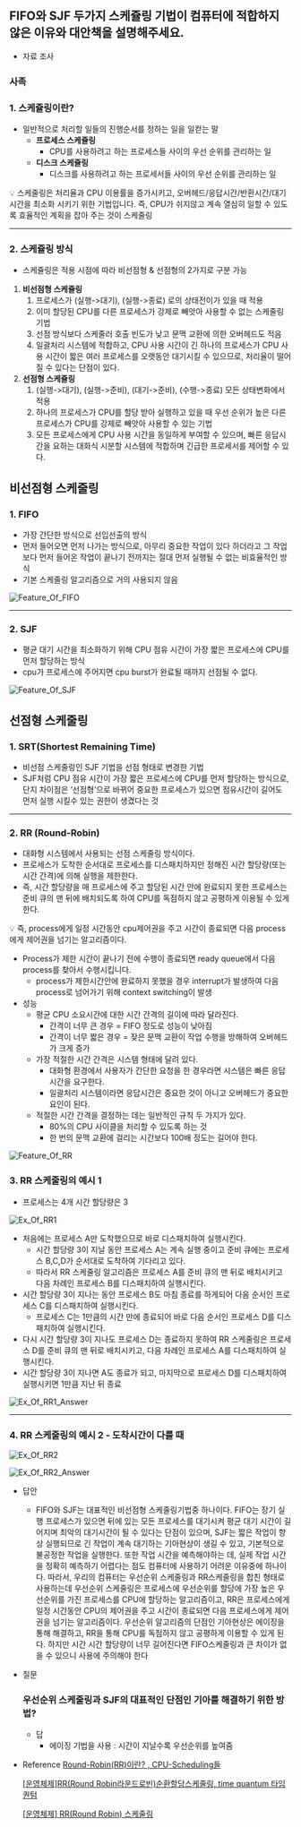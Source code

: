 ## FIFO와 SJF 두가지 스케쥴링 기법이 컴퓨터에 적합하지 않은 이유와 대안책을 설명해주세요.

- 자료 조사

### 사족

### 1. 스케쥴링이란?

- 일반적으로 처리할 일들의 진행순서를 정하는 일을 일컫는 말
  - **프로세스 스케쥴링**
    - CPU를 사용하려고 하는 프로세스들 사이의 우선 순위를 관리하는 일
  - **디스크 스케쥴링**
    - 디스크를 사용하려고 하는 프로세서들 사이의 우선 순위를 관리하는 일

<aside>
💡 스케줄링은 처리율과 CPU 이용률을 증가시키고, 오버헤드/응답시간/반환시간/대기시간을 최소화 시키기 위한 기법입니다. 즉, CPU가 쉬지않고 계속 열심히 일할 수 있도록 효율적인 계획을 잡아 주는 것이 스케줄링

</aside>

---

### 2. 스케쥴링 방식

- 스케쥴링은 적용 시점에 따라 비선점형 & 선점형의 2가지로 구분 가능

1. **비선점형 스케쥴링**
   1. 프로세스가 (실행->대기), (실행->종료) 로의 상태전이가 있을 때 적용
   2. 이미 할당된 CPU를 다른 프로세스가 강제로 빼앗아 사용할 수 없는 스케줄링 기법
   3. 선점 방식보다 스케줄러 호출 빈도가 낮고 문맥 교환에 의한 오버헤드도 적음
   4. 일괄처리 시스템에 적합하고, CPU 사용 시간이 긴 하나의 프로세스가 CPU 사용 시간이 짧은 여러 프로세스를 오랫동안 대기시킬 수 있으므로, 처리율이 떨어질 수 있다는 단점이 있다.
2. **선점형 스케쥴링**
   1. (실행->대기), (실행->준비), (대기->준비), (수행->종료) 모든 상태변화에서 적용
   2. 하나의 프로세스가 CPU를 할당 받아 실행하고 있을 때 우선 순위가 높은 다른 프로세스가 CPU를 강제로 빼앗아 사용할 수 있는 기법
   3. 모든 프로세스에게 CPU 사용 시간을 동일하게 부여할 수 있으며, 빠른 응답시간을 요하는 대화식 시분할 시스템에 적합하며 긴급한 프로세서를 제어할 수 있다.

## 비선점형 스케줄링

### 1. FIFO

- 가장 간단한 방식으로 선입선출의 방식
- 먼저 들어오면 먼저 나가는 방식으로, 아무리 중요한 작업이 있다 하더라고 그 작업 보다 먼저 들어온 작업이 끝나기 전까지는 절대 먼저 실행될 수 없는 비효율적인 방식
- 기본 스케줄링 알고리즘으로 거의 사용되지 않음

![Feature_Of_FIFO](https://github.com/JungMunGyu/CS_interview_Study/blob/main/os&computer_structure/img/Feature_Of_FIFO.png?raw=true)

---

### 2. SJF

- 평균 대기 시간을 최소화하기 위해 CPU 점유 시간이 가장 짧은 프로세스에 CPU를 먼저 할당하는 방식
- cpu가 프로세스에 주어지면 cpu burst가 완료될 때까지 선점될 수 없다.

![Feature_Of_SJF](https://github.com/JungMunGyu/CS_interview_Study/blob/main/os&computer_structure/img/Feature_Of_SJF.png?raw=true)

## 선점형 스케줄링

### 1. SRT(Shortest Remaining Time)

- 비선점 스케줄링인 SJF 기법을 선점 형태로 변경한 기법
- SJF처럼 CPU 점유 시간이 가장 짧은 프로세스에 CPU를 먼저 할당하는 방식으로, 단지 차이점은 ‘선점형’으로 바뀌어 중요한 프로세스가 있으면 점유시간이 길어도 먼저 실행 시킬수 있는 권한이 생겼다는 것

---

### 2. RR (Round-Robin)

- 대화형 시스템에서 사용되는 선점 스케줄링 방식이다.
- 프로세스가 도착한 순서대로 프로세스를 디스패치하지만 정해진 시간 할당량(또는 시간 간격)에 의해 실행을 제한한다.
- 즉, 시간 할당량을 매 프로세스에 주고 할당된 시간 안에 완료되지 못한 프로세스는 준비 큐의 맨 뒤에 배치되도록 하여 CPU를 독점하지 않고 공평하게 이용될 수 있게 한다.

<aside>
💡 즉, process에게 일정 시간동안 cpu제어권을 주고 시간이 종료되면 다음 process에게 제어권을 넘기는 알고리즘이다.

</aside>

- Process가 제한 시간이 끝나기 전에 수행이 종료되면 ready queue에서 다음 process를 찾아서 수행시킵니다.
  - process가 제한시간안에 완료하지 못했을 경우 interrupt가 발생하여 다음 process로 넘어가기 위해 context switching이 발생
- 성능
  - 평균 CPU 소요시간에 대한 시간 간격의 길이에 따라 달라진다.
    - 간격이 너무 큰 경우 = FIFO 정도로 성능이 낮아짐
    - 간격이 너무 짧은 경우 = 잦은 문맥 교환이 작업 수행을 방해하여 오버헤드가 크게 증가
  - 가장 적절한 시간 간격은 시스템 형태에 달려 있다.
    - 대화형 환경에서 사용자가 간단한 요청을 한 경우라면 시스템은 빠른 응답시간을 요구한다.
    - 일괄처리 시스템이라면 응답시간은 중요한 것이 아니고 오버헤드가 중요한 요인이 된다.
  - 적절한 시간 간격을 결정하는 데는 일반적인 규칙 두 가지가 있다.
    - 80%의 CPU 사이클을 처리할 수 있도록 하는 것
    - 한 번의 문맥 교환에 걸리는 시간보다 100배 정도는 길어야 한다.

![Feature_Of_RR](https://github.com/JungMunGyu/CS_interview_Study/blob/main/os&computer_structure/img/Feature_Of_RR.png?raw=true)

### 3. RR 스케줄링의 예시 1

- 프로세스는 4개 시간 할당량은 3

![Ex_Of_RR1](https://s3-us-west-2.amazonaws.com/secure.notion-static.com/43e37206-a4de-4e42-9d68-09e04736a879/Ex_Of_RR1.png)

- 처음에는 프로세스 A만 도착했으므로 바로 디스패치하여 실행시킨다.
  - 시간 할당량 3이 지날 동안 프로세스 A는 계속 실행 중이고 준비 큐에는 프로세스 B,C,D가 순서대로 도착하여 기다리고 있다.
  - 따라서 RR 스케줄링 알고리즘은 프로세스 A를 준비 큐의 맨 뒤로 배치시키고 다음 차례인 프로세스 B를 디스패치하여 실행시킨다.
- 시간 할당량 3이 지나는 동안 프로세스 B도 마침 종료를 하게되어 다음 순서인 프로세스 C를 디스패치하여 실행시킨다.
  - 프로세스 C는 1만큼의 시간 만에 종료되어 바로 다음 순서인 프로세스 D를 디스패치하여 실행시킨다.
- 다시 시간 할당량 3이 지나도 프로세스 D는 종료하지 못하여 RR 스케줄링은 프로세스 D를 준비 큐의 맨 뒤로 배치시키고, 다음 차례인 프로세스 A를 디스패치하여 실행시킨다.
- 시간 할당량 3이 지나면 A도 종료가 되고, 마지막으로 프로세스 D를 디스패치하여 실행시키면 1만큼 지난 뒤 종료

![Ex_Of_RR1_Answer](https://s3-us-west-2.amazonaws.com/secure.notion-static.com/43e37206-a4de-4e42-9d68-09e04736a879/Ex_Of_RR1_Answer.png)

---

### 4. RR 스케줄링의 예시 2 - 도착시간이 다를 때

![Ex_Of_RR2](https://s3-us-west-2.amazonaws.com/secure.notion-static.com/43e37206-a4de-4e42-9d68-09e04736a879/Ex_Of_RR2.png)

![Ex_Of_RR2_Answer](https://s3-us-west-2.amazonaws.com/secure.notion-static.com/43e37206-a4de-4e42-9d68-09e04736a879/Ex_Of_RR2_Answer.png)

- 답안

  - FIFO와 SJF는 대표적인 비선점형 스케줄링기법중 하나이다. FIFO는 장기 실행 프로세스가 있으면 뒤에 있는 모든 프로세스를 대기시켜 평균 대기 시간이 길어지며 최악의 대기시간이 될 수 있다는 단점이 있으며, SJF는 짧은 작업이 항상 실행되므로 긴 작업이 계속 대기하는 기아현상이 생길 수 있고, 기본적으로 불공정한 작업을 실행한다. 또한 작업 시간을 예측해야하는 데, 실제 작업 시간을 정확히 예측하기 어렵다는 점도 컴퓨터에 사용하기 어려운 이유중에 하나이다. 따라서, 우리의 컴퓨터는 우선순위 스케줄링과 RR스케줄링을 합친 형태로 사용하는데 우선순위 스케줄링은 프로세스에 우선순위를 할당에 가장 높은 우선순위를 가진 프로세스를 CPU에 할당하는 알고리즘이고, RR은 프로세스에게 일정 시간동안 CPU의 제어권을 주고 시간이 종료되면 다음 프로세스에게 제어권을 넘기는 알고리즘이다. 우선순위 알고리즘의 단점인 기아현상은 에이징을 통해 해결하고, RR을 통해 CPU를 독점하지 않고 공평하게 이용할 수 있게 된다. 하지만 시간 시간 할당량이 너무 길어진다면 FIFO스케줄링과 큰 차이가 없을 수 있으니 사용에 주의해야 한다

- 질문

  ### 우선순위 스케줄링과 SJF의 대표적인 단점인 기아를 해결하기 위한 방법?

  - 답
    - 에이징 기법을 사용 : 시간이 지날수록 우선순위를 높여줌

- Reference
  [Round-Robin(RR)이란? , CPU-Scheduling들](https://jwprogramming.tistory.com/17)

  [[운영체제]RR(Round Robin라운드로빈)순환할당스케줄링, time quantum 타임퀀텀](https://jhnyang.tistory.com/entry/운영체제RRRound-Robin라운드로빈순환할당스케줄링-time-quantum-타임퀀텀)

  [[운영체제] RR(Round Robin) 스케줄링](https://yoons2owo.tistory.com/27)
